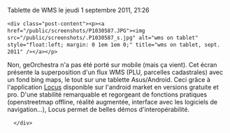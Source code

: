 Tablette de WMS
  le jeudi  1 septembre 2011, 21:26 
    
    
        
    <div class="post-content"><p><a href="/public/screenshots/P1030587.JPG"><img src="/public/screenshots/.P1030587_s.jpg" alt="wms on tablet" style="float:left; margin: 0 1em 1em 0;" title="wms on tablet, sept. 2011" /></a></p>
<p>Non, geOrchestra n'a pas été porté sur mobile (mais ça vient). Cet écran
présente la superposition d'un flux WMS (PLU, parcelles cadastrales) avec un
fond bing maps, le tout sur une tablette Asus/Android. Ceci grâce à
l'application <a href="http://locus.asamm.cz/" hreflang="en">Locus</a>
disponible sur l'android market en versions gratuite et pro. D'une stabilité
remarquable et regorgeant de fonctions pratiques (openstreetmap offline,
réalité augmentée, interface avec les logiciels de navigation...), Locus permet
de belles démos d'interopérabilité.</p></div>

      </div>